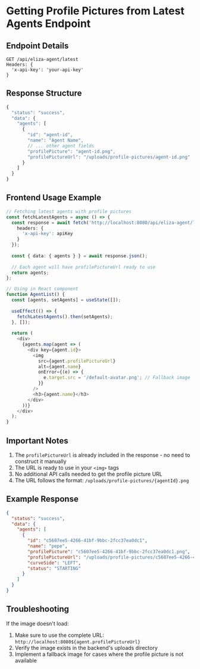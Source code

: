 # Getting Profile Pictures from Latest Agents Endpoint

## Endpoint Details
```
GET /api/eliza-agent/latest
Headers: {
  'x-api-key': 'your-api-key'
}
```

## Response Structure
```typescript
{
  "status": "success",
  "data": {
    "agents": [
      {
        "id": "agent-id",
        "name": "Agent Name",
        // ... other agent fields
        "profilePicture": "agent-id.png",                                    // filename
        "profilePictureUrl": "/uploads/profile-pictures/agent-id.png"        // ready-to-use URL
      }
    ]
  }
}
```

## Frontend Usage Example
```typescript
// Fetching latest agents with profile pictures
const fetchLatestAgents = async () => {
  const response = await fetch('http://localhost:8080/api/eliza-agent/latest', {
    headers: {
      'x-api-key': apiKey
    }
  });
  
  const { data: { agents } } = await response.json();
  
  // Each agent will have profilePictureUrl ready to use
  return agents;
};

// Using in React component
function AgentList() {
  const [agents, setAgents] = useState([]);
  
  useEffect(() => {
    fetchLatestAgents().then(setAgents);
  }, []);
  
  return (
    <div>
      {agents.map(agent => (
        <div key={agent.id}>
          <img 
            src={agent.profilePictureUrl} 
            alt={agent.name}
            onError={(e) => {
              e.target.src = '/default-avatar.png'; // Fallback image
            }}
          />
          <h3>{agent.name}</h3>
        </div>
      ))}
    </div>
  );
}
```

## Important Notes
1. The `profilePictureUrl` is already included in the response - no need to construct it manually
2. The URL is ready to use in your `<img>` tags
3. No additional API calls needed to get the profile picture URL
4. The URL follows the format: `/uploads/profile-pictures/{agentId}.png`

## Example Response
```json
{
  "status": "success",
  "data": {
    "agents": [
      {
        "id": "c5607ee5-4266-41bf-9bbc-2fcc37ea0dc1",
        "name": "pepe",
        "profilePicture": "c5607ee5-4266-41bf-9bbc-2fcc37ea0dc1.png",
        "profilePictureUrl": "/uploads/profile-pictures/c5607ee5-4266-41bf-9bbc-2fcc37ea0dc1.png",
        "curveSide": "LEFT",
        "status": "STARTING"
      }
    ]
  }
}
```

## Troubleshooting
If the image doesn't load:
1. Make sure to use the complete URL: `http://localhost:8080${agent.profilePictureUrl}`
2. Verify the image exists in the backend's uploads directory
3. Implement a fallback image for cases where the profile picture is not available 